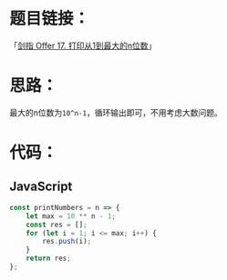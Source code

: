 # 题目链接：

「[剑指 Offer 17. 打印从1到最大的n位数](https://leetcode-cn.com/problems/da-yin-cong-1dao-zui-da-de-nwei-shu-lcof/)」

# 思路：

最大的n位数为`10^n-1`，循环输出即可，不用考虑大数问题。

# 代码：

## JavaScript

```javascript
const printNumbers = n => {
    let max = 10 ** n - 1;
    const res = [];
    for (let i = 1; i <= max; i++) {
        res.push(i);
    }
    return res;
};
```

